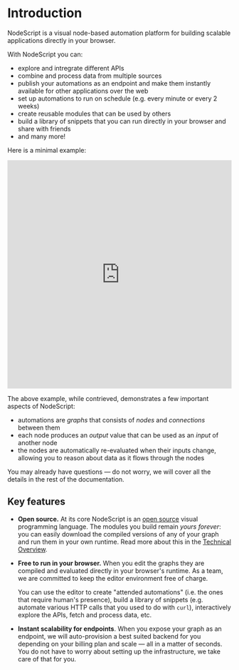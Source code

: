 # Introduction

NodeScript is a visual node-based automation platform for building scalable applications directly in your browser.

With NodeScript you can:

- explore and intregrate different APIs
- combine and process data from multiple sources
- publish your automations as an endpoint and make them instantly available for other applications over the web
- set up automations to run on schedule (e.g. every minute or every 2 weeks)
- create reusable modules that can be used by others
- build a library of snippets that you can run directly in your browser and share with friends
- and many more!

Here is a minimal example:

<iframe width="100%" height="512" src="https://embed.nodescript.dev/?graphId=19OmbEFN9CY4oEQ6&theme=auto" title="Hello World" frameborder="0" allowfullscreen></iframe>

The above example, while contrieved, demonstrates a few important aspects of NodeScript:

- automations are _graphs_ that consists of _nodes_ and _connections_ between them
- each node produces an _output_ value that can be used as an _input_ of another node
- the nodes are automatically re-evaluated when their inputs change, allowing you to reason about data as it flows through the nodes

You may already have questions — do not worry, we will cover all the details in the rest of the documentation.

## Key features

- **Open source.** At its core NodeScript is an [open source](https://github.com/nodeScriptLang/core) visual programming language. The modules you build remain _yours forever_: you can easily download the compiled versions of any of your graph and run them in your own runtime. Read more about this in the [Technical Overview](./technical-overview.md).

- **Free to run in your browser.** When you edit the graphs they are compiled and evaluated directly in your browser's runtime. As a team, we are committed to keep the editor environment free of charge.

    You can use the editor to create "attended automations" (i.e. the ones that require human's presence), build a library of snippets (e.g. automate various HTTP calls that you used to do with `curl`), interactively explore the APIs, fetch and process data, etc.

- **Instant scalability for endpoints**. When you expose your graph as an endpoint, we will auto-provision a best suited backend for you depending on your billing plan and scale — all in a matter of seconds. You do not have to worry about setting up the infrastructure, we take care of that for you.
